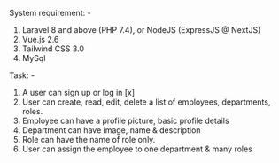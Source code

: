 System requirement: -

1. Laravel 8 and above (PHP 7.4), or NodeJS (ExpressJS @ NextJS)
2. Vue.js 2.6
3. Tailwind CSS 3.0
4. MySql

Task: -

1. A user can sign up or log in [x]
2. User can create, read, edit, delete a list of employees, departments, roles.
3. Employee can have a profile picture, basic profile details
4. Department can have image, name & description
5. Role can have the name of role only.
6. User can assign the employee to one department & many roles